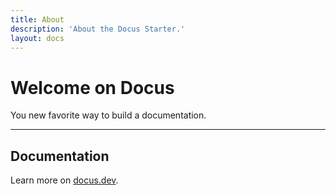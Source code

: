 ```yaml
---
title: About
description: 'About the Docus Starter.'
layout: docs
---
```


# Welcome on Docus

You new favorite way to build a documentation.

---

## Documentation

Learn more on [docus.dev](https://docus.dev).
